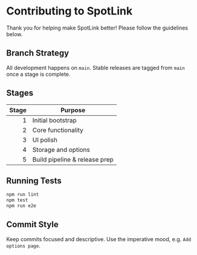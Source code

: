 # Contributing to SpotLink

Thank you for helping make SpotLink better! Please follow the guidelines below.

## Branch Strategy

All development happens on `main`. Stable releases are tagged from `main` once a stage is complete.

## Stages

| Stage | Purpose                          |
|------:|----------------------------------|
| 1     | Initial bootstrap                |
| 2     | Core functionality               |
| 3     | UI polish                        |
| 4     | Storage and options              |
| 5     | Build pipeline & release prep    |

## Running Tests

```bash
npm run lint
npm test
npm run e2e
```

## Commit Style

Keep commits focused and descriptive. Use the imperative mood, e.g. `Add options page`.
